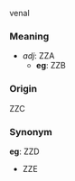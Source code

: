 venal
### Meaning
+ _adj_: ZZA
    + __eg__: ZZB

### Origin

ZZC

### Synonym

__eg__: ZZD

+ ZZE


